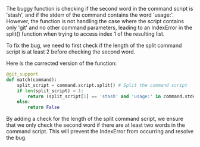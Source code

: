 The buggy function is checking if the second word in the command script is 'stash', and if the stderr of the command contains the word 'usage:'. However, the function is not handling the case where the script contains only 'git' and no other command parameters, leading to an IndexError in the split() function when trying to access index 1 of the resulting list.

To fix the bug, we need to first check if the length of the split command script is at least 2 before checking the second word.

Here is the corrected version of the function:

```python
@git_support
def match(command):
    split_script = command.script.split() # Split the command script
    if len(split_script) > 1:
        return (split_script[1] == 'stash' and 'usage:' in command.stderr)
    else:
        return False
```

By adding a check for the length of the split command script, we ensure that we only check the second word if there are at least two words in the command script. This will prevent the IndexError from occurring and resolve the bug.